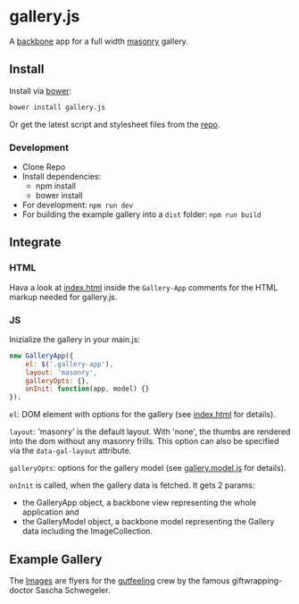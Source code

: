 # gallery.js 

A [backbone](http://backbonejs.org/) app for a full width [masonry](http://masonry.desandro.com/) gallery. 

## Install

Install via [bower](http://bower.io/):

``` bash 
bower install gallery.js
```

Or get the latest script and stylesheet files from the [repo](/lib).

### Development
- Clone Repo
- Install dependencies:
    - npm install
    - bower install
- For development: ``npm run dev`` 
- For building the example gallery into a ``dist`` folder: ``npm run build``

## Integrate

### HTML
Hava a look at [index.html](/app/templates/layouts/gallery.hbs) inside the ``Gallery-App`` comments for the HTML markup needed for gallery.js.

### JS
Inizialize the gallery in your main.js:

``` js
new GalleryApp({
    el: $('.gallery-app'),
    layout: 'masonry',
    galleryOpts: {},
    onInit: function(app, model) {}
});
```

``el``: DOM element with options for the gallery (see [index.html](/app/templates/layouts/gallery.hbs) for details).

``layout``: 'masonry' is the default layout. With 'none', the thumbs are rendered into the dom without any masonry frills. This option can also be specified via the ``data-gal-layout`` attribute.

``galleryOpts``: options for the gallery model (see [gallery.model.js](/app/scripts/gallery/models/gallery.model.js) for details).

``onInit`` is called, when the gallery data is fetched. It gets 2 params: 
- the GalleryApp object, a backbone view representing the whole application and
- the GalleryModel object, a backbone model representing the Gallery data including the ImageCollection.

## Example Gallery

The [Images](https://snrbrnjna.github.io/galleryjs) are flyers for the [gutfeeling](http://gutfeeling.de) crew by the famous giftwrapping-doctor Sascha Schwegeler.
